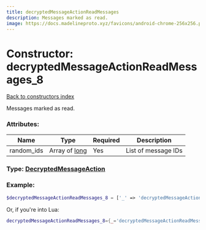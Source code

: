 ```yaml
---
title: decryptedMessageActionReadMessages
description: Messages marked as read.
image: https://docs.madelineproto.xyz/favicons/android-chrome-256x256.png
---
```

# Constructor: decryptedMessageActionReadMessages\_8  
[Back to constructors index](index.md)



Messages marked as read.

### Attributes:

| Name     |    Type       | Required | Description |
|----------|---------------|----------|-------------|
|random\_ids|Array of [long](../types/long.md) | Yes|List of message IDs|



### Type: [DecryptedMessageAction](../types/DecryptedMessageAction.md)


### Example:

```php
$decryptedMessageActionReadMessages_8 = ['_' => 'decryptedMessageActionReadMessages', 'random_ids' => [long, long]];
```  


Or, if you're into Lua:

```lua
decryptedMessageActionReadMessages_8={_='decryptedMessageActionReadMessages', random_ids={long}}

```


